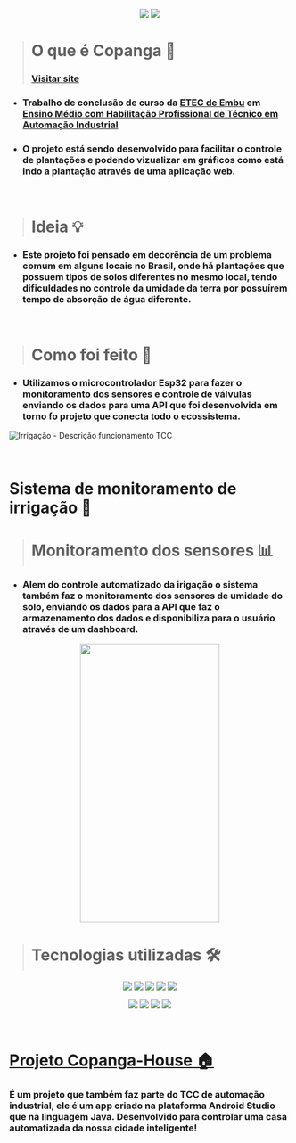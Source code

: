 <p align="center">
<img src="https://img.shields.io/badge/STATUS-FINALIZADO-green.svg"/>
<img src="https://img.shields.io/github/contributors/pedrofnseca/copanga.svg"/>
</p>

> # O que é Copanga 🤔
>
> ### [Visitar site](https://copanga.vercel.app/)

- ### Trabalho de conclusão de curso da [ETEC de Embu](https://www.vestibulinhoetec.com.br/unidades-cursos/escola.asp?c=394) em [Ensino Médio com Habilitação Profissional de Técnico em Automação Industrial](https://www.vestibulinhoetec.com.br/unidades-cursos/curso.asp?c=402)

- ### O projeto está sendo desenvolvido para facilitar o controle de plantações e podendo vizualizar em gráficos como está indo a plantação através de uma aplicação web.

<br>

> # Ideia 💡

- ### Este projeto foi pensado em decorência de um problema comum em alguns locais no Brasil, onde há plantações que possuem tipos de solos diferentes no mesmo local, tendo dificuldades no controle da umidade da terra por possuírem tempo de absorção de água diferente.

<br>

> # Como foi feito 🤖

- ### Utilizamos o microcontrolador Esp32 para fazer o monitoramento dos sensores e controle de válvulas enviando os dados para uma API que foi desenvolvida em torno fo projeto que conecta todo o ecossistema.

![Irrigação - Descrição funcionamento TCC](https://user-images.githubusercontent.com/97262778/179148177-cf6df30b-cb0a-46c7-ba9a-03c1241beca0.png)

<br>

# Sistema de monitoramento de irrigação 🌱

> # Monitoramento dos sensores 📊

- ### Alem do controle automatizado da irigação o sistema também faz o monitoramento dos sensores de umidade do solo, enviando os dados para a API que faz o armazenamento dos dados e disponibiliza para o usuário através de um dashboard.

<p align="center">
 <img height="500" width="250" src="https://user-images.githubusercontent.com/97262778/194774525-cef7b9a6-350a-4a9e-a722-5779d475d0f6.png">
<br>


> # Tecnologias utilizadas 🛠️

<p align="center"> 
<img src="https://img.shields.io/badge/javascript-%23323330.svg?style=for-the-badge&logo=javascript&logoColor=%23F7DF1E"/>
<img src="https://img.shields.io/badge/c++-%2300599C.svg?style=for-the-badge&logo=c%2B%2B&logoColor=white"/>
<img src="https://img.shields.io/badge/mysql-%2300599C.svg?style=for-the-badge&logo=mysql&logoColor=white"/>
<img src="https://img.shields.io/badge/node.js-6DA55F?style=for-the-badge&logo=node.js&logoColor=white"/>
<img src="https://img.shields.io/badge/React-20232A?style=for-the-badge&logo=react&logoColor=61DAFB"/>
<p>

<p align="center">
<img src="https://img.shields.io/badge/heroku-%23430098.svg?style=for-the-badge&logo=heroku&logoColor=white"/>
<img src="https://img.shields.io/badge/-Arduino-00979D?style=for-the-badge&logo=Arduino&logoColor=white"/>
<img src="https://img.shields.io/badge/Vercel-000000?style=for-the-badge&logo=vercel&logoColor=white"/>
<img src="https://img.shields.io/badge/chart.js-F5788D.svg?style=for-the-badge&logo=chart.js&logoColor=white"/>
</p>
<br>

# [Projeto Copanga-House 🏠](https://github.com/PedroFnseca/Copanga-House)

### É um projeto que também faz parte do TCC de automação industrial, ele é um app criado na plataforma Android Studio que na linguagem Java. Desenvolvido para controlar uma casa automatizada da nossa cidade inteligente!
